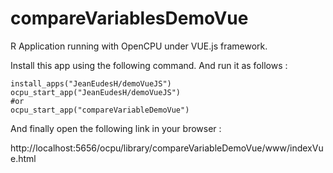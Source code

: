 # compareVariablesDemoVue

R Application running with OpenCPU under VUE.js framework.


Install this app using the following command. And run it as follows :
```
install_apps("JeanEudesH/demoVueJS")
ocpu_start_app("JeanEudesH/demoVueJS")
#or
ocpu_start_app("compareVariableDemoVue")
```
And finally open the following link in your browser :

http://localhost:5656/ocpu/library/compareVariableDemoVue/www/indexVue.html
